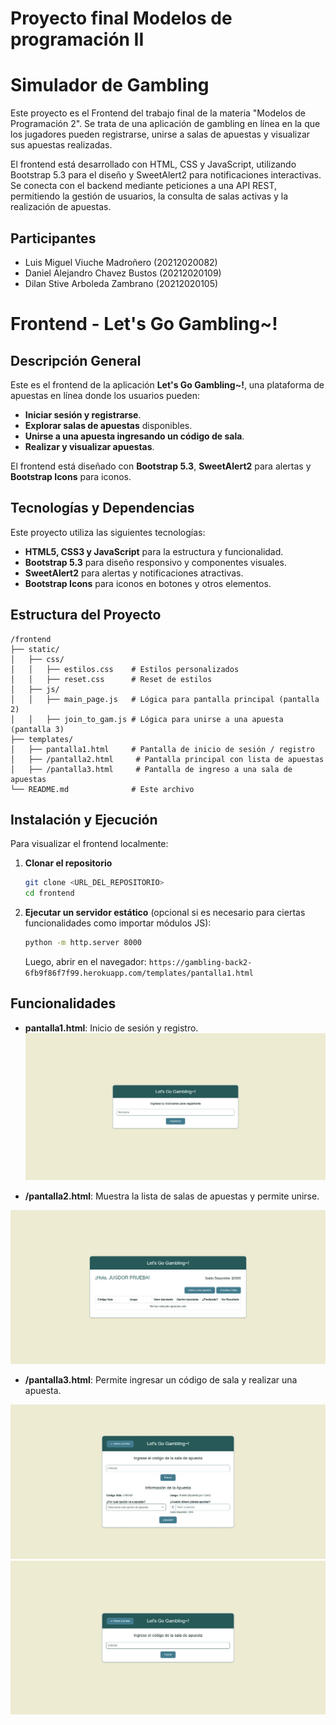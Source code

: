 # Proyecto final Modelos de programación II
# Simulador de Gambling

Este proyecto es el Frontend del trabajo final de la materia "Modelos de Programación 2". Se trata de una aplicación de gambling en línea en la que los jugadores pueden registrarse, unirse a salas de apuestas y visualizar sus apuestas realizadas.

El frontend está desarrollado con HTML, CSS y JavaScript, utilizando Bootstrap 5.3 para el diseño y SweetAlert2 para notificaciones interactivas. Se conecta con el backend mediante peticiones a una API REST, permitiendo la gestión de usuarios, la consulta de salas activas y la realización de apuestas.

## Participantes
- Luis Miguel Viuche Madroñero (20212020082)
- Daniel Alejandro Chavez Bustos (20212020109)
- Dilan Stive Arboleda Zambrano (20212020105)

# Frontend - Let's Go Gambling\~!

## Descripción General

Este es el frontend de la aplicación **Let's Go Gambling\~!**, una plataforma de apuestas en línea donde los usuarios pueden:

- **Iniciar sesión y registrarse**.
- **Explorar salas de apuestas** disponibles.
- **Unirse a una apuesta ingresando un código de sala**.
- **Realizar y visualizar apuestas**.

El frontend está diseñado con **Bootstrap 5.3**, **SweetAlert2** para alertas y **Bootstrap Icons** para iconos.

## Tecnologías y Dependencias

Este proyecto utiliza las siguientes tecnologías:

- **HTML5, CSS3 y JavaScript** para la estructura y funcionalidad.
- **Bootstrap 5.3** para diseño responsivo y componentes visuales.
- **SweetAlert2** para alertas y notificaciones atractivas.
- **Bootstrap Icons** para iconos en botones y otros elementos.

## Estructura del Proyecto

```
/frontend
├── static/
│   ├── css/
│   │   ├── estilos.css    # Estilos personalizados
│   │   ├── reset.css      # Reset de estilos
│   ├── js/
│   │   ├── main_page.js   # Lógica para pantalla principal (pantalla 2)
│   │   ├── join_to_gam.js # Lógica para unirse a una apuesta (pantalla 3)
├── templates/
│   ├── pantalla1.html     # Pantalla de inicio de sesión / registro
│   ├── /pantalla2.html     # Pantalla principal con lista de apuestas
│   ├── /pantalla3.html     # Pantalla de ingreso a una sala de apuestas
└── README.md              # Este archivo
```

## Instalación y Ejecución

Para visualizar el frontend localmente:

1. **Clonar el repositorio**

   ```sh
   git clone <URL_DEL_REPOSITORIO>
   cd frontend
   ```

2. **Ejecutar un servidor estático** (opcional si es necesario para ciertas funcionalidades como importar módulos JS):

   ```sh
   python -m http.server 8000
   ```

   Luego, abrir en el navegador: `https://gambling-back2-6fb9f86f7f99.herokuapp.com/templates/pantalla1.html`

## Funcionalidades

- **pantalla1.html**: Inicio de sesión y registro.
![Pantalla de inicio](assets/inicio.jpeg)

  
- **/pantalla2.html**: Muestra la lista de salas de apuestas y permite unirse.

![Menu apuestas](assets/menuapuestas.jpeg)

- **/pantalla3.html**: Permite ingresar un código de sala y realizar una apuesta.

![Pantalla de inicio](assets/menusalas.jpeg)
![Pantalla de inicio](assets/menu_unirsalas.jpeg)



